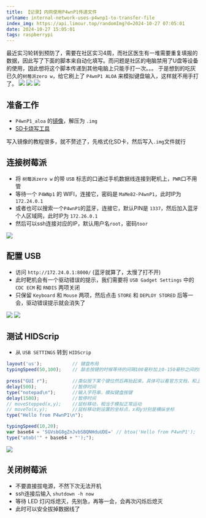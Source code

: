 ```yaml
---
title: 【记录】内网使用P4wnP1传递文件
urlname: internal-network-uses-p4wnp1-to-transfer-file
index_img: https://api.limour.top/randomImg?d=2024-10-27 07:05:01
date: 2024-10-27 15:05:01
tags: raspberrypi
---
```

最近实习轮转到预防了，需要在社区实习4周，而社区医生有一堆需要重复填报的数据，因此写了下面的脚本来自动化填写。而问题是社区的电脑禁用了U盘等设备的使用，因此想将这个脚本传递到其他电脑上只能手打一次。。。
于是想到的吃灰已久的`树莓派zero w`，给它刷上了 `P4wnP1 ALOA` 来模拟键盘输入，这样就不用手打了。
![](https://img.limour.top/2024/10/27/671de6fd478d1.webp)
![](https://img.limour.top/2024/10/27/671de729d6936.webp)
![](https://img.limour.top/2024/10/27/671de7533730a.webp)
## 准备工作
+ `P4wnP1_aloa` 的[镜像](https://github.com/RoganDawes/P4wnP1_aloa/releases/tag/v0.1.1-beta)，解压为 `.img`
+ [SD卡烧写工具](https://huggingface.co/datasets/Limour/archvie/blob/main/SD%E5%8D%A1%E7%83%A7%E5%86%99%E5%B7%A5%E5%85%B7.7z)

写入镜像的教程很多，就不赘述了，先格式化SD卡，然后写入`.img`文件就行
## 连接树莓派
+ 将 `树莓派zero w` 的带 `USB` 标志的口通过手机数据线连接到靶机上，`PWR`口不用管
+ 等待一个 `P4WNp1` 的 WIFI，连接它，密码是 `MaMe82-P4wnP1`，此时IP为 `172.24.0.1`
+ 或者也可以搜索一个`P4wnP1`的蓝牙，连接它，默认PIN是 `1337`，然后加入蓝牙个人区域网，此时IP为 `172.26.0.1`
+ 然后可以ssh连接对应的IP，默认用户名`root`，密码`toor`

![](https://img.limour.top/2024/10/27/671df3c9042f0.webp)
## 配置 USB
+ 访问 `http://172.24.0.1:8000/` (蓝牙就算了，太慢了打不开)
+ 此时靶机会有一个驱动错误的提示，我们需要将 `USB Gadget Settings` 中的 `CDC ECM` 和 `RNDIS` 两项关闭
+ 只保留 `Keyboard` 和 `Mouse` 两项，然后点击 `STORE` 和 `DEPLOY STORED` 后等一会，驱动错误提示就会消失了

![](https://img.limour.top/2024/10/27/671df3e21fc9b.webp)
![](https://img.limour.top/2024/10/27/671df5156410b.webp)
## 测试 HIDScrip
+ 从 `USB SETTINGS` 转到 `HIDScrip`
```js
layout('us');			// 键盘布局
typingSpeed(50,100);	// 敲击按键的时候等待的间隔100毫秒加上0-150毫秒之间的随机值
 
press("GUI r");         //类似按下某个键位然后再抬起来，具体可以看官方文档，和上面的机制相识
delay(500);             //暂停时间
type("notepad\n");      //输入字符串，模拟键盘按键
delay(1500);            //暂停时间
// moveStepped(x,y);    //鼠标移动，相当于模拟正常运动
// moveTo(x,y);         //鼠标移动到设置的坐标点，x和y分别是横纵坐标
type("Hello from P4wnP1\n");

typingSpeed(10,20);
var base64 = 'SGVsbG8gZnJvbSBQNHduUDE=' // btoa('Hello from P4wnP1');
type("atob('" + base64 + "');");
```
![](https://img.limour.top/2024/10/27/671df52854a41.webp)
## 关闭树莓派
+ 不要直接拔电源，不然下次无法开机
+ ssh连接后输入 `shutdown -h now`
+ 等待 LED 灯闪烁熄灭，先别急，再等一会，会再次闪烁后熄灭
+ 此时可以安全拔掉数据线了